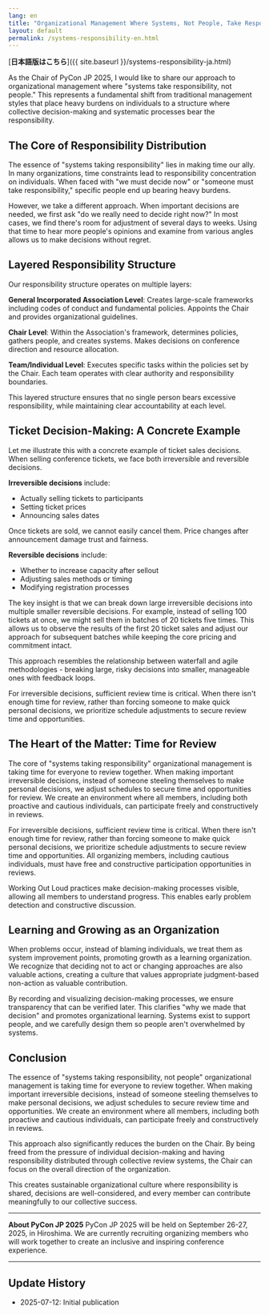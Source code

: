 ```yaml
---
lang: en
title: "Organizational Management Where Systems, Not People, Take Responsibility"
layout: default
permalink: /systems-responsibility-en.html
---
```


[**日本語版はこちら**]({{ site.baseurl }}/systems-responsibility-ja.html)

As the Chair of PyCon JP 2025, I would like to share our approach to organizational management where "systems take responsibility, not people." This represents a fundamental shift from traditional management styles that place heavy burdens on individuals to a structure where collective decision-making and systematic processes bear the responsibility.

## The Core of Responsibility Distribution

The essence of "systems taking responsibility" lies in making time our ally. In many organizations, time constraints lead to responsibility concentration on individuals. When faced with "we must decide now" or "someone must take responsibility," specific people end up bearing heavy burdens.

However, we take a different approach. When important decisions are needed, we first ask "do we really need to decide right now?" In most cases, we find there's room for adjustment of several days to weeks. Using that time to hear more people's opinions and examine from various angles allows us to make decisions without regret.

## Layered Responsibility Structure

Our responsibility structure operates on multiple layers:

**General Incorporated Association Level**: Creates large-scale frameworks including codes of conduct and fundamental policies. Appoints the Chair and provides organizational guidelines.

**Chair Level**: Within the Association's framework, determines policies, gathers people, and creates systems. Makes decisions on conference direction and resource allocation.

**Team/Individual Level**: Executes specific tasks within the policies set by the Chair. Each team operates with clear authority and responsibility boundaries.

This layered structure ensures that no single person bears excessive responsibility, while maintaining clear accountability at each level.

## Ticket Decision-Making: A Concrete Example

Let me illustrate this with a concrete example of ticket sales decisions. When selling conference tickets, we face both irreversible and reversible decisions.

**Irreversible decisions** include:
- Actually selling tickets to participants
- Setting ticket prices
- Announcing sales dates

Once tickets are sold, we cannot easily cancel them. Price changes after announcement damage trust and fairness.

**Reversible decisions** include:
- Whether to increase capacity after sellout
- Adjusting sales methods or timing
- Modifying registration processes

The key insight is that we can break down large irreversible decisions into multiple smaller reversible decisions. For example, instead of selling 100 tickets at once, we might sell them in batches of 20 tickets five times. This allows us to observe the results of the first 20 ticket sales and adjust our approach for subsequent batches while keeping the core pricing and commitment intact.

This approach resembles the relationship between waterfall and agile methodologies - breaking large, risky decisions into smaller, manageable ones with feedback loops.

For irreversible decisions, sufficient review time is critical. When there isn't enough time for review, rather than forcing someone to make quick personal decisions, we prioritize schedule adjustments to secure review time and opportunities.

## The Heart of the Matter: Time for Review

The core of "systems taking responsibility" organizational management is taking time for everyone to review together. When making important irreversible decisions, instead of someone steeling themselves to make personal decisions, we adjust schedules to secure time and opportunities for review. We create an environment where all members, including both proactive and cautious individuals, can participate freely and constructively in reviews.

For irreversible decisions, sufficient review time is critical. When there isn't enough time for review, rather than forcing someone to make quick personal decisions, we prioritize schedule adjustments to secure review time and opportunities. All organizing members, including cautious individuals, must have free and constructive participation opportunities in reviews.

Working Out Loud practices make decision-making processes visible, allowing all members to understand progress. This enables early problem detection and constructive discussion.

## Learning and Growing as an Organization

When problems occur, instead of blaming individuals, we treat them as system improvement points, promoting growth as a learning organization. We recognize that deciding not to act or changing approaches are also valuable actions, creating a culture that values appropriate judgment-based non-action as valuable contribution.

By recording and visualizing decision-making processes, we ensure transparency that can be verified later. This clarifies "why we made that decision" and promotes organizational learning. Systems exist to support people, and we carefully design them so people aren't overwhelmed by systems.

## Conclusion

The essence of "systems taking responsibility, not people" organizational management is taking time for everyone to review together. When making important irreversible decisions, instead of someone steeling themselves to make personal decisions, we adjust schedules to secure review time and opportunities. We create an environment where all members, including both proactive and cautious individuals, can participate freely and constructively in reviews.

This approach also significantly reduces the burden on the Chair. By being freed from the pressure of individual decision-making and having responsibility distributed through collective review systems, the Chair can focus on the overall direction of the organization.

This creates sustainable organizational culture where responsibility is shared, decisions are well-considered, and every member can contribute meaningfully to our collective success.

---

**About PyCon JP 2025**
PyCon JP 2025 will be held on September 26-27, 2025, in Hiroshima. We are currently recruiting organizing members who will work together to create an inclusive and inspiring conference experience.

---

## Update History

- 2025-07-12: Initial publication
